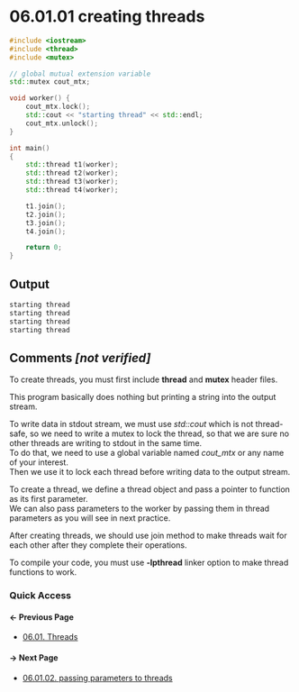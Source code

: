 # 06.01.01 creating threads

```cxx
#include <iostream>
#include <thread>
#include <mutex>

// global mutual extension variable
std::mutex cout_mtx;

void worker() {
    cout_mtx.lock();
    std::cout << "starting thread" << std::endl;
    cout_mtx.unlock();
}

int main()
{
    std::thread t1(worker);
    std::thread t2(worker);
    std::thread t3(worker);
    std::thread t4(worker);

    t1.join();
    t2.join();
    t3.join();
    t4.join();

    return 0;
}

```

## Output

```txt
starting thread
starting thread
starting thread
starting thread
```

## Comments *[not verified]*

To create threads, you must first include **thread** and **mutex** header files.

This program basically does nothing but printing a string into the output stream.

To write data in stdout stream, we must use *std::cout* which is not thread-safe, so we need to
write a mutex to lock the thread, so that we are sure no other threads are writing to stdout
in the same time.  
To do that, we need to use a global variable named *cout_mtx* or any name of your interest.  
Then we use it to lock each thread before writing data to the output stream.

To create a thread, we define a thread object and pass a pointer to function as its first parameter.  
We can also pass parameters to the worker by passing them in thread parameters as you will see in next practice.

After creating threads, we should use join method to make threads wait for each other after they complete their operations.

To compile your code, you must use **-lpthread** linker option to make thread functions to work.

### Quick Access

<div class="previous_page pagination">

#### &#8592; Previous Page

* [06.01. Threads](./../../06.multithreading/01.threads/README.md)

</div>
<div class="next_page pagination">

#### &#8594; Next Page

* [06.01.02. passing parameters to threads](./../../06.multithreading/01.threads/02.parameters.md)

</div>
